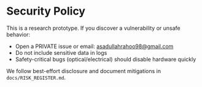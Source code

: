 # Security Policy

This is a research prototype. If you discover a vulnerability or unsafe behavior:

- Open a PRIVATE issue or email: [asadullahrahoo98@gmail.com](mailto:asadullahrahoo98@gmail.com)
- Do not include sensitive data in logs
- Safety-critical bugs (optical/electrical) should disable hardware quickly

We follow best-effort disclosure and document mitigations in `docs/RISK_REGISTER.md`.
